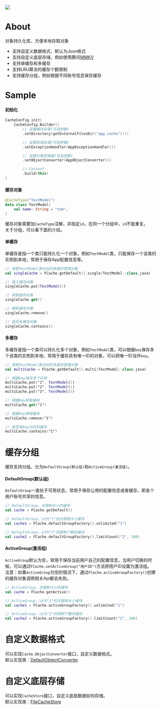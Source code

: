 [![](https://jitpack.io/v/zj565061763/cache.svg)](https://jitpack.io/#zj565061763/cache)

# About

对象持久化库，方便本地存取对象

* 支持自定义数据格式，默认为Json格式
* 支持自定义底层存储，例如使用腾讯[MMKV](https://github.com/Tencent/MMKV)
* 支持单缓存和多缓存
* 支持LRU算法的缓存个数限制
* 支持缓存分组，例如根据不同账号信息保存缓存

# Sample

#### 初始化

```kotlin
CacheConfig.init(
    CacheConfig.Builder()
        // 设置缓存目录(可选参数)
        .setDirectory(getExternalFilesDir("app_cache")!!)

        // 设置异常处理(可选参数)
        .setExceptionHandler(AppExceptionHandler())

        // 设置对象转换器(可选参数)
        .setObjectConverter(AppObjectConverter())

        // Context
        .build(this)
)
```

#### 缓存对象

```kotlin
@CacheType("TestModel")
data class TestModel(
    val name: String = "tom",
)
```

缓存对象需要加`CacheType`注解，并指定`id`，在同一个分组中，`id`不能重复。<br>
关于分组，可以看下面的介绍。

#### 单缓存

单缓存是指一个类只能持久化一个对象，例如`TestModel`类，只能保存一个该类的实例到本地，常用于保存App配置信息等。<br>

```kotlin
// 获取TestModel类对应的单缓存管理对象
val singleCache = FCache.getDefault().single(TestModel::class.java)

// 放入缓存对象
singleCache.put(TestModel())

// 获取缓存对象
singleCache.get()

// 移除缓存对象
singleCache.remove()

// 是否有缓存对象
singleCache.contains()
```

#### 多缓存

多缓存是指一个类可以持久化多个对象，例如`TestModel`类，可以根据`key`保存多个该类的实例到本地，常用于缓存具有唯一ID的对象，可以把唯一ID当作`key`。<br>

```kotlin
// 获取TestModel类对应的多缓存管理对象
val multiCache = FCache.getDefault().multi(TestModel::class.java)

// 根据key保存多个实例
multiCache.put("1", TestModel())
multiCache.put("2", TestModel())
multiCache.put("3", TestModel())

// 根据key获取缓存
multiCache.get("1")

// 根据key移除缓存
multiCache.remove("1")

// 是否有key对应的缓存
multiCache.contains("1")
```

# 缓存分组

缓存支持分组，分为`DefaultGroup(默认组)`和`ActiveGroup(激活组)`。

#### DefaultGroup(默认组)

`DefaultGroup`一直处于可用状态，常用于保存公用的配置信息或者缓存，即各个用户账号共享的信息。

```kotlin
// DefaultGroup，无限制大小的缓存
val cache = FCache.getDefault()

// DefaultGroup，id为"1"的无限制大小缓存
val cache1 = FCache.defaultGroupFactory().unlimited("1")

// DefaultGroup，id为"2"的限制个数的缓存
val cache2 = FCache.defaultGroupFactory().limitCount("2", 100)
```

#### ActiveGroup(激活组)

`ActiveGroup`默认为空，常用于保存当前用户自己的配置信息，当用户切换的时候，可以通过`FCache.setActiveGroup("用户ID")`方法把用户ID设置为激活组。<br>
注意：如果`ActiveGroup`为空的情况下，通过`FCache.activeGroupFactory()`创建的缓存对象调用相关Api都会失败。

```kotlin
// ActiveGroup，无限制大小的缓存
val cache = FCache.getActive()

// ActiveGroup，id为"1"的无限制大小缓存
val cache1 = FCache.activeGroupFactory().unlimited("1")

// ActiveGroup，id为"2"的限制个数的缓存
val cache2 = FCache.activeGroupFactory().limitCount("2", 100)
```

# 自定义数据格式

可以实现`Cache.ObjectConverter`接口，自定义数据格式。<br>
默认实现类：[DefaultObjectConverter](https://github.com/zj565061763/cache/blob/main/lib/src/main/java/com/sd/lib/cache/impl/DefaultObjectConverter.kt)

# 自定义底层存储

可以实现`CacheStore`接口，自定义底层数据如何存储。<br>
默认实现类：[FileCacheStore](https://github.com/zj565061763/cache/blob/main/lib/src/main/java/com/sd/lib/cache/store/FileCacheStore.kt)<br>
